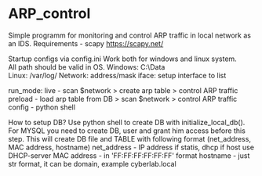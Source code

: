 # ARP_control
Simple programm for monitoring and control ARP traffic in local network as an IDS.
Requirements - scapy https://scapy.net/

Startup configs via config.ini
  Work both for windows and linux system.  
  All path should be valid in OS. 
  Windows: C:\Data\
  Linux: /var/log/
  Network: address/mask
  iface: setup interface to list
  
  run_mode: live - scan $network > create arp table > control ARP traffic
            preload - load arp table from DB > scan $network > control ARP traffic
            config - python shell
 
 How to setup DB?
 Use python shell to create DB with initialize_local_db(). For MYSQL you need to create DB, user and grant him access before this step.
 This will create DB file and TABLE with following format (net_address, MAC address, hostname)
 net_address - IP address if statis, dhcp if host use DHCP-server
 MAC address - in 'FF:FF:FF:FF:FF:FF' format
 hostname - just str format, it can be domain, example cyberlab.local
